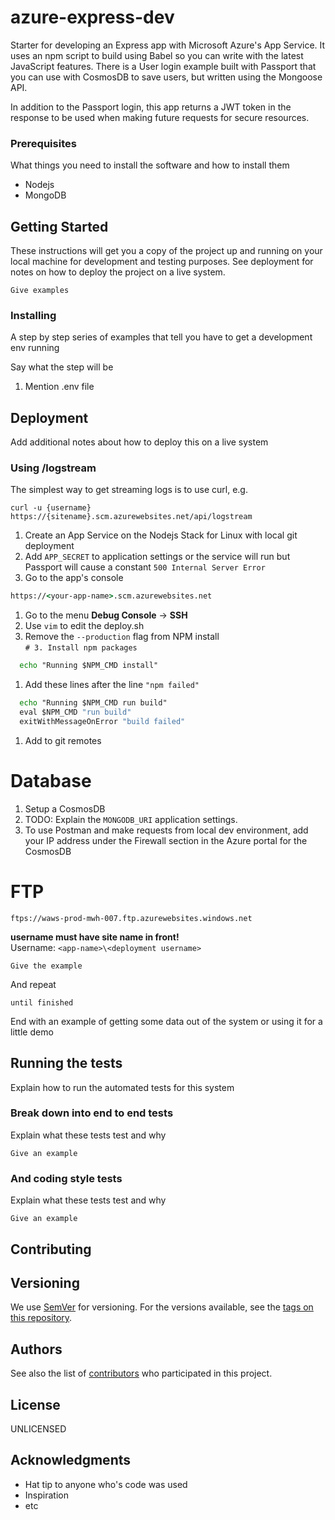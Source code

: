 # azure-express-dev

Starter for developing an Express app with Microsoft Azure's App Service.
It uses an npm script to build using Babel so you can write with the 
latest JavaScript features.
There is a User login example built with Passport that you can use with
CosmosDB to save users, but written using the Mongoose API.

In addition to the Passport login, this app returns a JWT token in the
response to be used when making future requests for secure resources.

### Prerequisites

What things you need to install the software and how to install them
- Nodejs
- MongoDB


## Getting Started

These instructions will get you a copy of the project up and running on your local machine for development and testing purposes. See deployment for notes on how to deploy the project on a live system.

```
Give examples
```

### Installing

A step by step series of examples that tell you have to get a development env running

Say what the step will be

1. Mention .env file

## Deployment

Add additional notes about how to deploy this on a live system

### Using /logstream
The simplest way to get streaming logs is to use curl, e.g.

```
curl -u {username} https://{sitename}.scm.azurewebsites.net/api/logstream
```

1. Create an App Service on the Nodejs Stack for Linux with local git deployment
1. Add `APP_SECRET` to application settings or the service will run but Passport
will cause a constant `500 Internal Server Error`
1. Go to the app's console

```cmd
https://<your-app-name>.scm.azurewebsites.net
```

1. Go to the menu **Debug Console** -> **SSH**
1. Use `vim` to edit the deploy.sh
1. Remove the `--production` flag from NPM install  
`# 3. Install npm packages`

```cmd
  echo "Running $NPM_CMD install"
```

1. Add these lines after the line `"npm failed"`

```cmd
  echo "Running $NPM_CMD run build"
  eval $NPM_CMD "run build"
  exitWithMessageOnError "build failed"
```


1. Add to git remotes

# Database

1. Setup a CosmosDB
1. TODO: Explain the `MONGODB_URI` application settings.
1. To use Postman and make requests from local dev environment, add your
IP address under the Firewall section in the Azure portal for the CosmosDB

# FTP
```ftps://waws-prod-mwh-007.ftp.azurewebsites.windows.net```

**username must have site name in front!**  
Username: `<app-name>\<deployment username>`

```
Give the example
```

And repeat

```
until finished
```

End with an example of getting some data out of the system or using it for a little demo

## Running the tests

Explain how to run the automated tests for this system

### Break down into end to end tests

Explain what these tests test and why

```
Give an example
```

### And coding style tests

Explain what these tests test and why

```
Give an example
```

## Contributing


## Versioning

We use [SemVer](http://semver.org/) for versioning. For the versions available, see the [tags on this repository](https://github.com/your/project/tags). 

## Authors

See also the list of [contributors](https://github.com/your/project/contributors) who participated in this project.

## License

UNLICENSED

## Acknowledgments

* Hat tip to anyone who's code was used
* Inspiration
* etc
